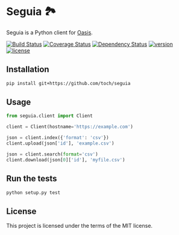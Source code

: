 # Seguia 🏞

Seguia is a Python client for [Oasis](https://github.com/toch/oasis).

[![Build Status](https://travis-ci.org/toch/seguia.svg?branch=master)](https://travis-ci.org/toch/seguia)
[![Coverage Status](https://coveralls.io/repos/github/toch/seguia/badge.svg?branch=master)](https://coveralls.io/github/toch/seguia?branch=master)
[![Dependency Status](https://gemnasium.com/badges/github.com/toch/seguia.svg)](https://gemnasium.com/github.com/toch/seguia)
[![version](https://img.shields.io/badge/version-unreleased-blue.svg)](./CHANGELOG.md)
[![license](https://img.shields.io/badge/license-MIT-blue.svg)](./LICENSE.md)

## Installation

```Bash
pip install git+https://github.com/toch/seguia
```

## Usage

```Python
from seguia.client import Client

client = Client(hostname='https://example.com')

json = client.index({'format': 'csv'})
client.upload(json['id'], 'example.csv')

json = client.search(format='csv')
client.download(json[0]['id'], 'myfile.csv')
```

## Run the tests

```Bash
python setup.py test
```

## License

This project is licensed under the terms of the MIT license.
